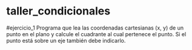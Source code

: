 # taller_condicionales
#ejercicio_1 
Programa que lea las coordenadas cartesianas (x, y) de un punto en el plano y
calcule el cuadrante al cual pertenece el punto. Si el punto está sobre un eje
también debe indicarlo.